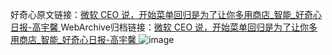 好奇心原文链接：[微软 CEO 说，开始菜单回归是为了让你多用商店_智能_好奇心日报-高宇馨 ](https://www.qdaily.com/articles/12144.html)
WebArchive归档链接：[微软 CEO 说，开始菜单回归是为了让你多用商店_智能_好奇心日报-高宇馨 ](http://web.archive.org/web/20190623172011/https://www.qdaily.com/articles/12144.html)
![image](http://ww3.sinaimg.cn/large/007d5XDply1g3x0f2g13ej30u02sy1kx)